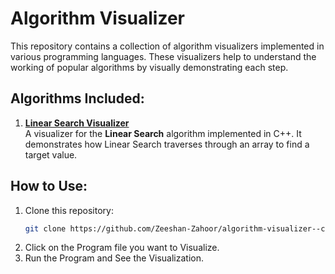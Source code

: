 # Algorithm Visualizer

This repository contains a collection of algorithm visualizers implemented in various programming languages. These visualizers help to understand the working of popular algorithms by visually demonstrating each step.

## Algorithms Included:

1. **[Linear Search Visualizer](linear_search_visualizer.cpp)**  
   A visualizer for the **Linear Search** algorithm implemented in C++. It demonstrates how Linear Search traverses through an array to find a target value.

## How to Use:
1. Clone this repository:
   ```bash
   git clone https://github.com/Zeeshan-Zahoor/algorithm-visualizer--console-.git
2. Click on the Program file you want to Visualize.
3. Run the Program and See the Visualization.

